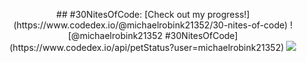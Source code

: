 <p align="center">
  ## #30NitesOfCode:
  [Check out my progress!](https://www.codedex.io/@michaelrobink21352/30-nites-of-code)  
  ![@michaelrobink21352 #30NitesOfCode](https://www.codedex.io/api/petStatus?user=michaelrobink21352)
  <img src="https://1.bp.blogspot.com/-lKJKpqe85y4/XVVYr9-WHRI/AAAAAAAAB9M/-h245-Fg-nYbZqvO0RV0tlfhxQ8sqvEawCLcBGAs/s1600/Sampler.gif">
</p>
<!--# 👋 Hi, I’m Michael  Robin
- 👀 I’m interested in unspecific eccentric stuff
- 🌱 I’m currently learning B.tech - Computer Science Engineering
- 💞️ I’m looking to collaborate on anything interesting.
- 📫 Reach me through michael.robink@pec.edu



<p align="center">
<!--br>
<a href="https://u8views.com/github/Robinbinu"><img src="https://u8views.com/api/v1/github/profiles/91971225/views/day-week-month-total-count.svg"></a>
<br>
<img align="centre" width="100%" src="http://github-profile-summary-cards.vercel.app/api/cards/profile-details?username=Robinbinu&theme=vision_friendly_dark"/>
<img align="left" width="45%" src="http://github-profile-summary-cards.vercel.app/api/cards/most-commit-language?username=Robinbinu&theme=vision_friendly_dark&exclude=default"/>
<img align="left" width="45%" src="http://github-profile-summary-cards.vercel.app/api/cards/stats?username=Robinbinu&theme=vision_friendly_dark"/>
<br>
<!--img align="centre" width="45%" src="http://github-profile-summary-cards.vercel.app/api/cards/repos-per-language?username=Robinbinu&theme=vision_friendly_dark&exclude=default"/>

<!--img align="centre" width="45%" src="https://github-readme-stats.vercel.app/api/top-langs/?username=Robinbinu&layout=compact"/>

<!---
<img align="right" src="https://img.shields.io/badge/c-%2300599C.svg?style=for-the-badge&logo=c&logoColor=white"/>

<img align="right" src="https://img.shields.io/badge/c++-%2300599C.svg?style=for-the-badge&logo=c%2B%2B&logoColor=white"/> --->








<!---
Robinbinu/Robinbinu is a ✨ special ✨ repository because its `README.md` (this file) appears on your GitHub profile.
You can click the Preview link to take a look at your changes.
--->
